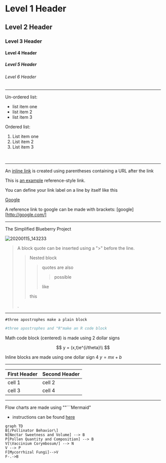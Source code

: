 # Level 1 Header

## Level 2 Header

### Level 3 Header

#### Level 4 Header

##### Level 5 Header

###### Level 6 Header

---

Un-ordered list:

* list item one
* list item 2
* list item 3



Ordered list:

1. List item one
2. List item 2
3. List item 3

<br/>



***

An [inline link](https://support.typora.io/Markdown-Reference/#links) is created using parentheses containing a URL after the link 

This is [an example][id] reference-style link.

You can define your link label on a line by itself like this

[id]: http://google.com/ "optional title"

[Google][]

[Google]: http://google.com/

A reference link to google can be made with brackets: [google][http://google.com/]

***

The Simplified Blueberry Project 

![20200115_143233](https://GretchenSav.github.io/SavesonBio381/pic.jpg)



> A block quote can be inserted using a ">" before the line. 
>
> > Nested block 
> >
> > > quotes are also
> > >
> > > > possible
> > >
> > > like 
> >
> > this
>
> .



---

```
#three apostrophes make a plain block
```



```R
#three apostrophes and "R"make an R code block
```





Math code block (centered) is made using 2 dollar signs


$$
y = (x,t)e^{i/theta}\\
$$



Inline blocks are made using one dollar sign $4$ $y=mx+b$ 

***

| First Header | Second Header |
| ------------ | ------------- |
| cell 1       | cell 2        |
| cell 3       | cell 4        |



---



Flow charts are made using ""```Mermaid"

* instructions can be found [here](https://mermaid-js.github.io/mermaid/#/flowchart?id=graph)

```mermaid
graph TD
B[/Pollinator Behavior\]
N[Nectar Sweetness and Volume] --> B
P[Pollen Quantity and Composition] --> B
V[\Vaccinium Corymbosum/] --> N
V --> P
F[Mycorrhizal Fungi]-->V
F-.->B


```

